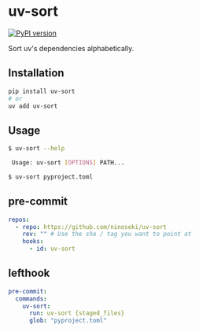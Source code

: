# uv-sort

[![PyPI version](https://badge.fury.io/py/uv-sort.svg)](https://badge.fury.io/py/uv-sort)

Sort uv's dependencies alphabetically.

## Installation

```bash
pip install uv-sort
# or
uv add uv-sort
```

## Usage

```bash
$ uv-sort --help

 Usage: uv-sort [OPTIONS] PATH...

$ uv-sort pyproject.toml
```

## pre-commit

```yaml
repos:
  - repo: https://github.com/ninoseki/uv-sort
    rev: "" # Use the sha / tag you want to point at
    hooks:
      - id: uv-sort
```

## lefthook

```yaml
pre-commit:
  commands:
    uv-sort:
      run: uv-sort {staged_files}
      glob: "pyproject.toml"
```
